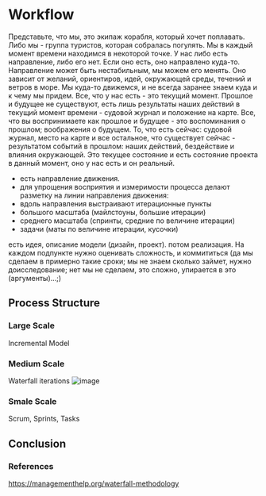 # Workflow

Представьте, что мы, это экипаж корабля, который хочет поплавать. Либо мы - группа туристов, которая собралась погулять. Мы в каждый момент времени находимся в некоторой точке. У нас либо есть направление, либо его нет. Если оно есть, оно направлено куда-то. Направление может быть нестабильным, мы можем его менять. Оно зависит от желаний, ориентиров, идей, окружающей среды, течений и ветров в море. Мы куда-то движемся, и не всегда заранее знаем куда и к чему мы придем. Все, что у нас есть - это текущий момент. Прошлое и будущее не существуют, есть лишь результаты наших действий в текущий момент времени - судовой журнал и положение на карте. Все, что вы воспринимаете как прошлое и будущее - это воспоминания о прошлом; воображения о будущем. То, что есть сейчас: судовой журнал, место на карте и все остальное, что существует сейчас - результатом событий в прошлом: наших действий, бездействие и влияния окружающей. Это текущее состояние и есть состояние проекта в данный момент, оно у нас есть и он реальный.
- есть направление движения.
- для упрощения восприятия и измеримости процесса делают разметку на линии направления движения:
- вдоль направления выстраивают итерационные пункты
- большого масштаба (майлстоуны, большие итерации)
- среднего масштаба (спринты, средние по величине итерации)
- задачи (маты по величине итерации, кусочки)

есть идея, описание модели (дизайн, проект).
потом реализация. На каждом подпункте нужно оценивать сложность, и коммититься (да мы сделаем в примерно такие сроки; мы не знаем сколько займет, нужно доисследование; нет мы не сделаем, это сложно, упирается в это (аргументы)...;)

## Process Structure

### Large Scale
Incremental Model


### Medium Scale
Waterfall iterations
![image](https://user-images.githubusercontent.com/45210795/196038448-f67138f8-d206-4d6f-9e0e-4da8fe450762.png)

### Smale Scale
Scrum, Sprints, Tasks


## Conclusion

### References
https://managementhelp.org/waterfall-methodology
